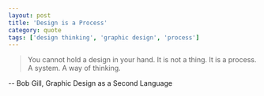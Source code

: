 ```yaml
---
layout: post
title: 'Design is a Process'
category: quote
tags: ['design thinking', 'graphic design', 'process']
---
```


> You cannot hold a design in your hand. It is not a thing. It is a process. A system. A way of thinking.

-- Bob Gill, Graphic Design as a Second Language